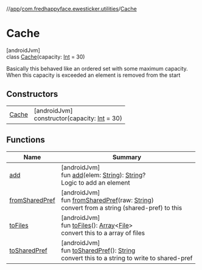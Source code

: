 //[app](../../../index.md)/[com.fredhappyface.ewesticker.utilities](../index.md)/[Cache](index.md)

# Cache

[androidJvm]\
class [Cache](index.md)(capacity: [Int](https://kotlinlang.org/api/latest/jvm/stdlib/kotlin/-int/index.html) = 30)

Basically this behaved like an ordered set with some maximum capacity. When this capacity is exceeded an element is removed from the start

## Constructors

| | |
|---|---|
| [Cache](-cache.md) | [androidJvm]<br>constructor(capacity: [Int](https://kotlinlang.org/api/latest/jvm/stdlib/kotlin/-int/index.html) = 30) |

## Functions

| Name | Summary |
|---|---|
| [add](add.md) | [androidJvm]<br>fun [add](add.md)(elem: [String](https://kotlinlang.org/api/latest/jvm/stdlib/kotlin/-string/index.html)): [String](https://kotlinlang.org/api/latest/jvm/stdlib/kotlin/-string/index.html)?<br>Logic to add an element |
| [fromSharedPref](from-shared-pref.md) | [androidJvm]<br>fun [fromSharedPref](from-shared-pref.md)(raw: [String](https://kotlinlang.org/api/latest/jvm/stdlib/kotlin/-string/index.html))<br>convert from a string (shared-pref) to this |
| [toFiles](to-files.md) | [androidJvm]<br>fun [toFiles](to-files.md)(): [Array](https://kotlinlang.org/api/latest/jvm/stdlib/kotlin/-array/index.html)&lt;[File](https://developer.android.com/reference/kotlin/java/io/File.html)&gt;<br>convert this to a array of files |
| [toSharedPref](to-shared-pref.md) | [androidJvm]<br>fun [toSharedPref](to-shared-pref.md)(): [String](https://kotlinlang.org/api/latest/jvm/stdlib/kotlin/-string/index.html)<br>convert this to a string to write to shared-pref |
